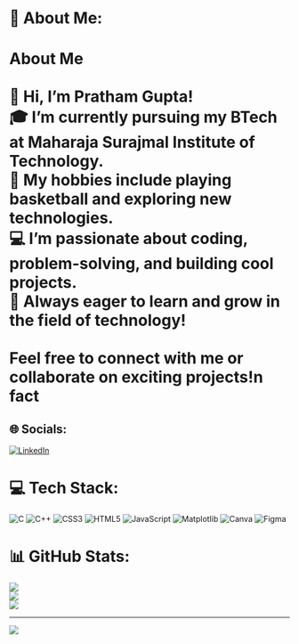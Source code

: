 # 💫 About Me:
# About Me<br><br>👋 Hi, I’m Pratham Gupta!  <br>🎓 I’m currently pursuing my BTech at Maharaja Surajmal Institute of Technology.  <br>🏀 My hobbies include playing **basketball** and exploring new technologies.  <br>💻 I’m passionate about coding, problem-solving, and building cool projects.  <br>🚀 Always eager to learn and grow in the field of technology!<br><br>Feel free to connect with me or collaborate on exciting projects!n fact


## 🌐 Socials:
[![LinkedIn](https://img.shields.io/badge/LinkedIn-%230077B5.svg?logo=linkedin&logoColor=white)](https://linkedin.com/in/pratham-gupta-584354301) 

# 💻 Tech Stack:
![C](https://img.shields.io/badge/c-%2300599C.svg?style=for-the-badge&logo=c&logoColor=white) ![C++](https://img.shields.io/badge/c++-%2300599C.svg?style=for-the-badge&logo=c%2B%2B&logoColor=white) ![CSS3](https://img.shields.io/badge/css3-%231572B6.svg?style=for-the-badge&logo=css3&logoColor=white) ![HTML5](https://img.shields.io/badge/html5-%23E34F26.svg?style=for-the-badge&logo=html5&logoColor=white) ![JavaScript](https://img.shields.io/badge/javascript-%23323330.svg?style=for-the-badge&logo=javascript&logoColor=%23F7DF1E) ![Matplotlib](https://img.shields.io/badge/Matplotlib-%23ffffff.svg?style=for-the-badge&logo=Matplotlib&logoColor=black) ![Canva](https://img.shields.io/badge/Canva-%2300C4CC.svg?style=for-the-badge&logo=Canva&logoColor=white) ![Figma](https://img.shields.io/badge/figma-%23F24E1E.svg?style=for-the-badge&logo=figma&logoColor=white)
# 📊 GitHub Stats:
![](https://github-readme-stats.vercel.app/api?username=prathamcodes04&theme=dark&hide_border=false&include_all_commits=false&count_private=false)<br/>
![](https://github-readme-streak-stats.herokuapp.com/?user=prathamcodes04&theme=dark&hide_border=false)<br/>
![](https://github-readme-stats.vercel.app/api/top-langs/?username=prathamcodes04&theme=dark&hide_border=false&include_all_commits=false&count_private=false&layout=compact)

---
[![](https://visitcount.itsvg.in/api?id=prathamcodes04&icon=0&color=0)](https://visitcount.itsvg.in)

<!-- Proudly created with GPRM ( https://gprm.itsvg.in ) -->

